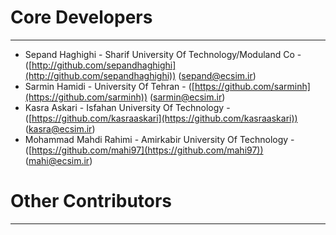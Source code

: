 # Core Developers #

----------
- Sepand Haghighi - Sharif University Of Technology/Moduland Co - ([http://github.com/sepandhaghighi](http://github.com/sepandhaghighi)) ([sepand@ecsim.ir](mailto:sepand@ecsim.ir))
- Sarmin Hamidi - University Of Tehran - ([https://github.com/sarminh](https://github.com/sarminh)) ([sarmin@ecsim.ir](mailto:sarmin@ecsim.ir))
- Kasra Askari - Isfahan University Of Technology - ([https://github.com/kasraaskari](https://github.com/kasraaskari)) ([kasra@ecsim.ir](mailto:kasra@ecsim.ir))
- Mohammad Mahdi Rahimi - Amirkabir University Of Technology - ([https://github.com/mahi97](https://github.com/mahi97)) ([mahi@ecsim.ir](mailto:mahi@ecsim.ir))


# Other Contributors #

----------